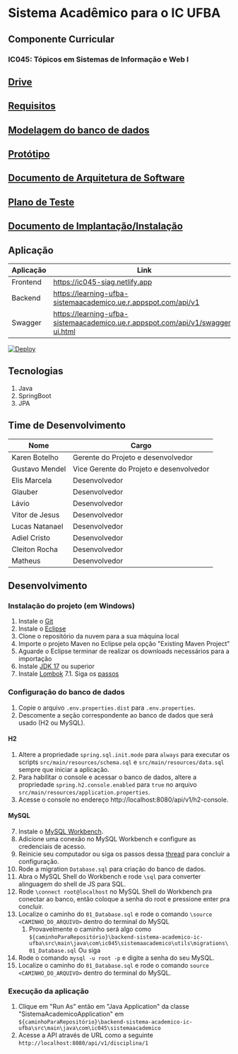 # Sistema Acadêmico para o IC UFBA

## Componente Curricular

### IC045: Tópicos em Sistemas de Informação e Web I

## [Drive](https://drive.google.com/drive/folders/1QJ4PaNYhIkvsSdNPGOQN3nP7j8SYYtgN?usp=sharing)

## [Requisitos](https://docs.google.com/document/d/1Dzjv17Old3uu1rwtQg_xaMUMJ1OL9CvtbSKM_gnplww/edit?usp=drive_link)

## [Modelagem do banco de dados](https://dbdesigner.page.link/28BjhNgupwdhX9Tp8)

## [Protótipo](https://www.figma.com/file/43HvdK6cT0hJ4XjSFZDL04/SIGA---IC045?type=design&mode=design&t=ogiUXiYnDVzzZ5J4-1)

## [Documento de Arquitetura de Software](https://docs.google.com/document/d/1b8DwGg7oZ-APcK7_UBkhEQnsvwaKZnzY/edit?usp=sharing&ouid=114509522047919530579&rtpof=true&sd=true)

## [Plano de Teste](https://docs.google.com/document/d/14-j3w0bYvJGLhpsmsXG_i86Z4zQMQpVhaE_vOw9HVgU/edit?usp=sharing)

## [Documento de Implantação/Instalação](https://docs.google.com/document/d/1AfUttj2DfImhIPl24RdDgZtM6SBJ3-jEPB4A_ky386s/edit?usp=sharing)


## Aplicação

| Aplicação | Link                                                                           |
|-----------|--------------------------------------------------------------------------------|
| Frontend  | https://ic045-siag.netlify.app                                                 |
| Backend   | https://learning-ufba-sistemaacademico.ue.r.appspot.com/api/v1                 |
| Swagger   | https://learning-ufba-sistemaacademico.ue.r.appspot.com/api/v1/swagger-ui.html |

[![Deploy][deploy-badge]][deploy-action]

[deploy-action]: https://github.com/ic045-sistemaacademico-2023/backend-sistema-academico-ic-ufba/actions/workflows/deploy.yaml

[deploy-badge]: https://github.com/ic045-sistemaacademico-2023/backend-sistema-academico-ic-ufba/actions/workflows/deploy.yaml/badge.svg?branch=main

## Tecnologias

1. Java
2. SpringBoot
3. JPA

## Time de Desenvolvimento

| Nome           | Cargo                                   |
|----------------|-----------------------------------------|
| Karen Botelho  | Gerente do Projeto e desenvolvedor      |
| Gustavo Mendel | Vice Gerente do Projeto e desenvolvedor |
| Elis Marcela   | Desenvolvedor                           |
| Glauber        | Desenvolvedor                           |
| Lávio          | Desenvolvedor                           |
| Vitor de Jesus | Desenvolvedor                           |
| Lucas Natanael | Desenvolvedor                           |
| Adiel Cristo   | Desenvolvedor                           |
| Cleiton Rocha  | Desenvolvedor                           |
| Matheus        | Desenvolvedor                           |

## Desenvolvimento

### Instalação do projeto (em Windows)

1. Instale o [Git](https://gitforwindows.org/)
2. Instale o [Eclipse](https://www.eclipse.org/downloads/)
3. Clone o repositório da nuvem para a sua máquina local
4. Importe o projeto Maven no Eclipse pela opção "Existing Maven Project"
5. Aguarde o Eclipse terminar de realizar os downloads necessários para a importação
6. Instale [JDK 17](https://www.oracle.com/java/technologies/downloads/#java17) ou superior
7. Instale [Lombok](https://repo1.maven.org/maven2/org/projectlombok/lombok/1.18.20/lombok-1.18.20.jar)
	7.1. Siga os [passos](https://dicasdeprogramacao.com.br/como-configurar-o-lombok-no-eclipse/#:~:text=Como%20configurar%20o%20lombok%20no%20Eclipse%201%201.,...%207%207.%20Rebuild%20do%20seu%20projeto.%20)

### Configuração do banco de dados

1. Copie o arquivo `.env.properties.dist` para `.env.properties`.
2. Descomente a seção correspondente ao banco de dados que será usado (H2 ou MySQL).

#### H2

1. Altere a propriedade `spring.sql.init.mode` para `always` para executar os scripts `src/main/resources/schema.sql`
   e `src/main/resources/data.sql` sempre que iniciar a aplicação.
2. Para habilitar o console e acessar o banco de dados, altere a propriedade `spring.h2.console.enabled` para `true`
   no arquivo `src/main/resources/application.properties`.
3. Acesse o console no endereço http://localhost:8080/api/v1/h2-console.

#### MySQL

7. Instale o [MySQL Workbench](https://dev.mysql.com/downloads/windows/installer/8.0.html).
7. Adicione uma conexão no MySQL Workbench e configure as credenciais de acesso.
8. Reinicie seu computador ou siga os passos dessa
   [thread](https://stackoverflow.com/questions/41818827/mysql-error-1045-access-denied-for-user-rootlocalhost-using-password)
   para concluir a configuração.
3. Rode a migration `Database.sql` para criação do banco de dados.
1. Abra o MySQL Shell do Workbench e rode `\sql` para converter alinguagem do shell de JS para SQL.
2. Rode `\connect root@localhost` no MySQL Shell do Workbench pra conectar ao banco, então coloque a senha do root e
   pressione enter pra concluir.
3. Localize o caminho do `01_Database.sql` e rode o comando `\source <CAMINHO_DO_ARQUIVO>` dentro do terminal do MySQL
    1. Provavelmente o caminho será algo como
       `${caminhoParaRepositório}\backend-sistema-academico-ic-ufba\src\main\java\com\ic045\sistemaacademico\utils\migrations\01_Database.sql`
   Ou siga
1. Rode o comando `mysql -u root -p` e digite a senha do seu MySQL.
2. Localize o caminho do `01_Database.sql` e rode o comando `source <CAMINHO_DO_ARQUIVO>` dentro do terminal do MySQL.

### Execução da aplicação

1. Clique em "Run As" então em "Java Application" da classe "SistemaAcademicoApplication"
   em `${caminhoParaRepositório}\backend-sistema-academico-ic-ufba\src\main\java\com\ic045\sistemaacademico`
2. Acesse a API através de URL como a seguinte `http://localhost:8080/api/v1/disciplina/1`
